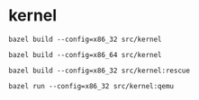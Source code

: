 # kernel

```shell
bazel build --config=x86_32 src/kernel
```

```shell
bazel build --config=x86_64 src/kernel
```

```shell
bazel build --config=x86_32 src/kernel:rescue
```

```shell
bazel run --config=x86_32 src/kernel:qemu
```